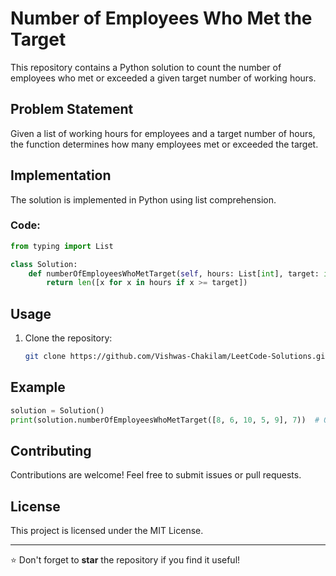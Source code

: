 # Number of Employees Who Met the Target

This repository contains a Python solution to count the number of employees who met or exceeded a given target number of working hours.

## Problem Statement

Given a list of working hours for employees and a target number of hours, the function determines how many employees met or exceeded the target.

## Implementation

The solution is implemented in Python using list comprehension.

### Code:
```python
from typing import List

class Solution:
    def numberOfEmployeesWhoMetTarget(self, hours: List[int], target: int) -> int:
        return len([x for x in hours if x >= target])
```

## Usage

1. Clone the repository:
   ```sh
   git clone https://github.com/Vishwas-Chakilam/LeetCode-Solutions.git
   ```

## Example
```python
solution = Solution()
print(solution.numberOfEmployeesWhoMetTarget([8, 6, 10, 5, 9], 7))  # Output: 3
```

## Contributing

Contributions are welcome! Feel free to submit issues or pull requests.

## License

This project is licensed under the MIT License.

---

⭐️ Don't forget to **star** the repository if you find it useful!
